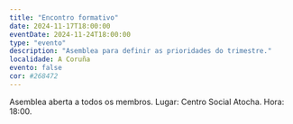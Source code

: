 ```yaml
---
title: "Encontro formativo"
date: 2024-11-17T18:00:00
eventDate: 2024-11-24T18:00:00
type: "evento"
description: "Asemblea para definir as prioridades do trimestre."
localidade: A Coruña
evento: false
cor: #268472
---
```

Asemblea aberta a todos os membros.
Lugar: Centro Social Atocha.
Hora: 18:00.
